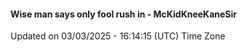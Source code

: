 #### Wise man says only fool rush in - McKidKneeKaneSir
Updated on 03/03/2025 - 16:14:15 (UTC) Time Zone
